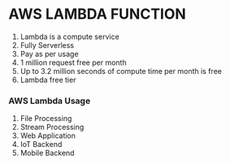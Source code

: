 # AWS LAMBDA FUNCTION

1. Lambda is a compute service
2. Fully Serverless
3. Pay as per usage
4. 1 million request free per month 
5. Up to 3.2 million seconds of compute time per month is free
6. Lambda free tier

### AWS Lambda Usage
1. File Processing 
2. Stream Processing 
3. Web Application 
4. IoT Backend
5. Mobile Backend

